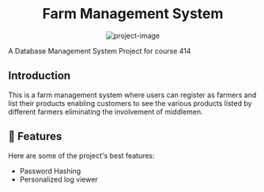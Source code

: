 <h1 align="center" id="title">Farm Management System</h1>

<p align="center"><img src="https://socialify.git.ci/Abu-Ruhan-Mahamud/DBMS-Project-Farm-Management-System/image?language=1&amp;owner=1&amp;name=1&amp;stargazers=1&amp;theme=Light" alt="project-image"></p>

<p id="description">A Database Management System Project for course 414</p>

<h2>Introduction</h2>

This is a farm management system where users can register as farmers and list their products enabling customers to see the various products listed by different farmers eliminating the involvement of middlemen.
  
<h2>🧐 Features</h2>

Here are some of the project's best features:

*   Password Hashing
*   Personalized log viewer
